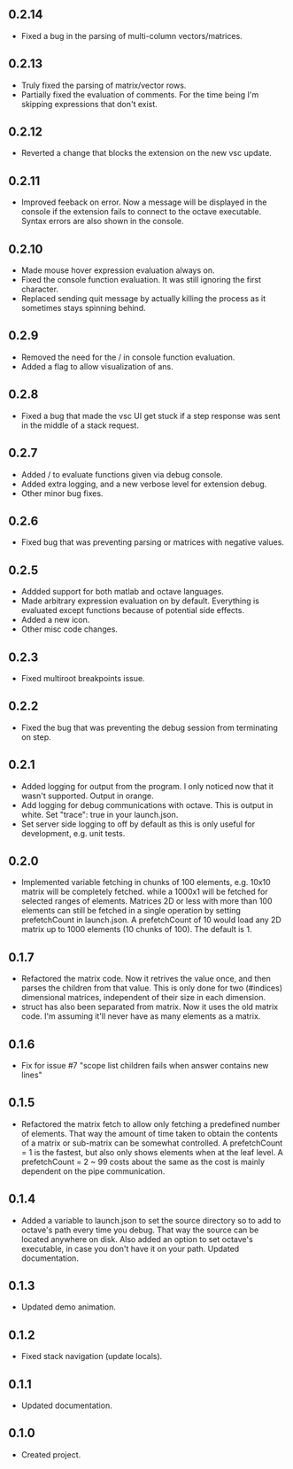 ## 0.2.14
* Fixed a bug in the parsing of multi-column vectors/matrices.

## 0.2.13
* Truly fixed the parsing of matrix/vector rows.
* Partially fixed the evaluation of comments. For the time being I'm skipping expressions that don't exist.

## 0.2.12
* Reverted a change that blocks the extension on the new vsc update.

## 0.2.11
* Improved feeback on error. Now a message will be displayed in the console if the extension fails to connect to the octave executable. Syntax errors are also shown in the console.

## 0.2.10
* Made mouse hover expression evaluation always on.
* Fixed the console function evaluation. It was still ignoring the first character.
* Replaced sending quit message by actually killing the process as it sometimes stays spinning behind.

## 0.2.9
* Removed the need for the / in console function evaluation.
* Added a flag to allow visualization of ans.

## 0.2.8
* Fixed a bug that made the vsc UI get stuck if a step response was sent in the middle of a stack request.

## 0.2.7
* Added / to evaluate functions given via debug console.
* Added extra logging, and a new verbose level for extension debug.
* Other minor bug fixes.

## 0.2.6
* Fixed bug that was preventing parsing or matrices with negative values.

## 0.2.5
* Addded support for both matlab and octave languages.
* Made arbitrary expression evaluation on by default. Everything is evaluated except functions because of potential side effects.
* Added a new icon.
* Other misc code changes.

## 0.2.3
* Fixed multiroot breakpoints issue.

## 0.2.2
* Fixed the bug that was preventing the debug session from terminating on step.

## 0.2.1
* Added logging for output from the program. I only noticed now that it wasn't supported. Output in orange.
* Add logging for debug communications with octave. This is output in white. Set "trace": true in your launch.json.
* Set server side logging to off by default as this is only useful for development, e.g. unit tests.


## 0.2.0
* Implemented variable fetching in chunks of 100 elements, e.g. 10x10 matrix will be completely fetched. while a 1000x1 will be fetched for selected ranges of elements. Matrices 2D or less with more than 100 elements can still be fetched in a single operation by setting prefetchCount in launch.json. A prefetchCount of 10 would load any 2D matrix up to 1000 elements (10 chunks of 100). The default is 1.

## 0.1.7
* Refactored the matrix code. Now it retrives the value once, and then parses the children from that value. This is only done for two (#indices) dimensional matrices, independent of their size in each dimension.
* struct has also been separated from matrix. Now it uses the old matrix code. I'm assuming it'll never have as many elements as a matrix.


## 0.1.6
* Fix for issue #7 "scope list children fails when answer contains new lines"

## 0.1.5
* Refactored the matrix fetch to allow only fetching a predefined number of elements. That way the amount of time taken to obtain the contents of a matrix or sub-matrix can be somewhat controlled. A prefetchCount = 1 is the fastest, but also only shows elements when at the leaf level. A prefetchCount = 2 ~ 99 costs about the same as the cost is mainly dependent on the pipe communication.

## 0.1.4
* Added a variable to launch.json to set the source directory so to add to octave's path every time you debug. That way the source can be located anywhere on disk. Also added an option to set octave's executable, in case you don't have it on your path. Updated documentation.

## 0.1.3
* Updated demo animation.

## 0.1.2
* Fixed stack navigation (update locals).

## 0.1.1
* Updated documentation.

## 0.1.0
* Created project.

